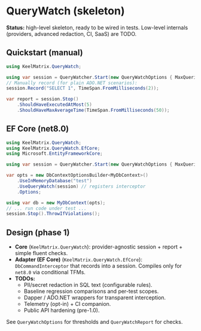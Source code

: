 # QueryWatch (skeleton)

**Status:** high-level skeleton, ready to be wired in tests. Low-level internals (providers, advanced redaction, CI, SaaS) are TODO.

## Quickstart (manual)

```csharp
using KeelMatrix.QueryWatch;

using var session = QueryWatcher.Start(new QueryWatchOptions { MaxQueries = 5 });
// Manually record (for plain ADO.NET scenarios):
session.Record("SELECT 1", TimeSpan.FromMilliseconds(2));

var report = session.Stop()
    .ShouldHaveExecutedAtMost(5)
    .ShouldHaveMaxAverageTime(TimeSpan.FromMilliseconds(50));
```

## EF Core (net8.0)

```csharp
using KeelMatrix.QueryWatch;
using KeelMatrix.QueryWatch.EfCore;
using Microsoft.EntityFrameworkCore;

using var session = QueryWatcher.Start(new QueryWatchOptions { MaxQueries = 5 });

var opts = new DbContextOptionsBuilder<MyDbContext>()
    .UseInMemoryDatabase("test")
    .UseQueryWatch(session) // registers interceptor
    .Options;

using var db = new MyDbContext(opts);
// ... run code under test ...
session.Stop().ThrowIfViolations();
```

## Design (phase 1)

- **Core** (`KeelMatrix.QueryWatch`): provider-agnostic session + report + simple fluent checks.
- **Adapter (EF Core)** (`KeelMatrix.QueryWatch.EfCore`): `DbCommandInterceptor` that records into a session. Compiles only for `net8.0` via conditional TFMs.
- **TODOs:**
  - PII/secret redaction in SQL text (configurable rules).
  - Baseline regression comparisons and per-test scopes.
  - Dapper / ADO.NET wrappers for transparent interception.
  - Telemetry (opt-in) + CI companion.
  - Public API hardening (pre-1.0).

See `QueryWatchOptions` for thresholds and `QueryWatchReport` for checks.